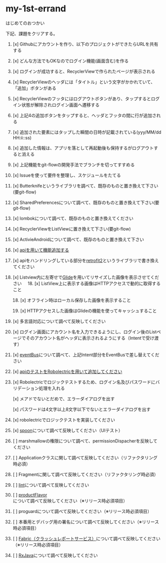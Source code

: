 # my-1st-errand
はじめてのおつかい

下記、課題をクリアする。

1. [x] Githubにアカウントを作り、以下のプロジェクトができたらURLを共有する

2. [x] どんな方法でもOKなのでログイン機能(画面含む)を作る

3. [x] ログインが成功すると、RecyclerViewで作られたページが表示される

4. [x] RecyclerViewのヘッダには「タイトル」という文字がかかれていて、「追加」ボタンがある

5. [x] RecyclerViewのフッタにはログアウトボタンがあり、タップするとログイン状態が解除されログイン画面へ遷移する

6. [x] 上記4の追加ボタンをタップすると、ヘッダとフッタの間に行が追加される

7. [x] 追加された要素にはタップした瞬間の日時が記載されている(yyy/MM/dd HH:ii::ss)

8. [x] 追加した情報は、アプリを落として再起動後も保持するがログアウトすると消える

9. [x] 上記機能をgit-flowの開発手法でブランチを切ってすすめる

10. [x] Issueを使って要件を整理し、スケジュールをたてる

11. [x] Butterknifeというライブラリを調べて、既存のものと置き換えて下さい(要git-flow)

12. [x] SharedPreferencesについて調べて、既存のものと置き換えて下さい(要git-flow)

13. [x] lombokについて調べて、既存のものと置き換えてください

14. [x] RecyclerViewをListViewに置き換えて下さい(要git-flow)

15. [x] ActivieAndroidについて調べて、既存のものと置き換えて下さい

16. [x] [apiを用いて機能追加する](https://github.com/opdsk/my-1st-errand/issues/11)

17. [x] apiをハンドリングしている部分を[retrofit2](https://github.com/square/retrofit)というライブラリで書き換えてください

18. [x] Listview内に左寄せで[Glide](https://github.com/bumptech/glide)を用いてリサイズした画像を表示させてください
    
    18. [x] ListView上に表示する画像はHTTPアクセスで動的に取得すること

    18. [x] オフライン時はローカル保存した画像を表示すること

    18. [x] HTTPアクセスした画像はGlideの機能を使ってキャッシュすること

19. [x] 多言語対応について調べて反映してください

20. [x] ログイン画面にアカウント名を入力できるようにし、ログイン後のListページでそのアカウント名がヘッダに表示されるようにする（Intentで受け渡す）

20. [x] [eventBus](https://github.com/greenrobot/EventBus)について調べて、上記Intent部分をEventBusで差し替えてください

21. [x] [apiのテストをRobolectricを用いて追加してください](http://robolectric.org/)

23. [x] Robolectricでロジックテストするため、ログイン名及びパスワードにバリデーション処理を入れる


    [x] メアドでないとだめで、エラーダイアログを出す
    
    [x] パスワードは4文字以上8文字以下でないとエラーダイアログを出す
24. [x] robolectricでロジックテストを実装してください
25. [x] [spoon](http://square.github.io/spoon/)について調べて反映してください（UIテスト）
22. [ ] marshmallowの権限について調べて、permissionDispacherを反映してください
22. [ ] Applicationクラスに関して調べて反映してください（リファクタリング時必須）

23. [ ] Fragmentに関して調べて反映してください（リファクタリング時必須）

26. [ ] [lint](http://dev.classmethod.jp/smartphone/android-tips-7-android-lint/)について調べて反映してください

27. [ ] [productFlavor](http://vividcode.hatenablog.com/entry/android-app/build-variants)について調べて反映してください（※リリース時必須項目）

28. [ ] proguardについて調べて反映してください（※リリース時必須項目）

29. [ ] 本番用とデバッグ用の署名について調べて反映してください（※リリース時必須項目）

30. [ ] [Fabric（クラッシュレポートサービス）](https://get.fabric.io/)について調べて反映してください（※リリース時必須項目）

31. [ ] [RxJava](http://reactivex.io/)について調べて反映してください
